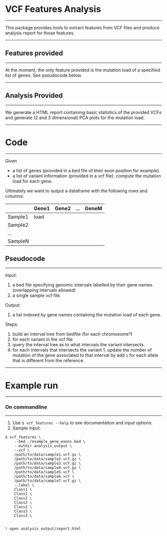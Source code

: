 # VCF Features Analysis
----
This package provides tools to extract features from VCF files and produce analysis report for those features. 


---
## Features provided
---
At the moment, the only feature provided is the mutation load of a specified list of genes. See pseudocode below. 


---
## Analysis Provided
---
We generate a HTML report containing basic statistics of the provided VCFs and generate (2 and 3 dimensional) PCA plots for the mutation load. 

---
# Code
---

Given 
  * a list of genes (provided in a bed file of their exon position for example).
  * a list of variant information (provided in a vcf file). 
compute the mutation load for each gene. 

Ultimately we want to output a dataframe with the following rows and columns: 

|         | Gene1 | Gene2 | ... | GeneM |
|---------|-------|-------|-----|-------|
| Sample1 | load  |       |     |       |
| Sample2 |       |       |     |       |
| ...     |       |       |     |       |
| SampleN |       |       |     |       |


## Pseudocode
---
Input: 
 1. a bed file specifying genomic intervals labelled by their gene names. (overlapping intervals allowed)
 2. a single sample vcf file. 

Output: 
 1. a list indexed by gene names containing the mutation load of each gene. 

Steps: 
 1. build an interval tree from bedfile (for each chromosome?) 
 2. for each variant in the vcf file
   1. query the interval tree as to what intervals the variant intersects.
   2. for each intervals that intersects the variant 
     1. update the number of mutation of the gene associated to that interval by add `1` for each allele that is different from the reference. 

---
# Example run
---
### On commandline
----
1. Use `$ vcf_features --help` to see documentation and input options. 
2. Sample input: 
```
$ vcf_features \
    --bed ./example_gene_exons.bed \
    --outdir analysis_output \
    --vcf \
    /path/to/data/sample1.vcf.gz \
    /path/to/data/sample2.vcf.gz \
    /path/to/data/sample3.vcf.gz \
    /path/to/data/sample4.vcf.gz \
    /path/to/data/sample5.vcf \
    /path/to/data/sample6.vcf \
    /path/to/data/sample7.vcf.gz \
    --label \
    Class1 \
    Class1 \
    Class2 \
    Class2 \
    Class2 \
    Class3 \
    Class3 \


! open analysis_output/report.html
```
